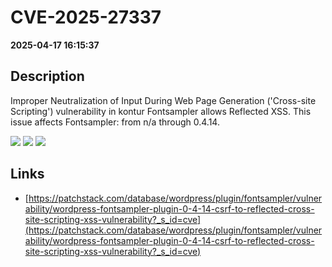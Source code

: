# CVE-2025-27337

**2025-04-17 16:15:37**

## Description
Improper Neutralization of Input During Web Page Generation ('Cross-site Scripting') vulnerability in kontur Fontsampler allows Reflected XSS. This issue affects Fontsampler: from n/a through 0.4.14.

![](https://img.shields.io/static/v1?label=Score&message=7.1&color=red)
![](https://img.shields.io/static/v1?label=Severity&message=HIGH&color=red)
![](https://img.shields.io/static/v1?label=CWE&message=XSS&color=green)

## Links
- [https://patchstack.com/database/wordpress/plugin/fontsampler/vulnerability/wordpress-fontsampler-plugin-0-4-14-csrf-to-reflected-cross-site-scripting-xss-vulnerability?_s_id=cve](https://patchstack.com/database/wordpress/plugin/fontsampler/vulnerability/wordpress-fontsampler-plugin-0-4-14-csrf-to-reflected-cross-site-scripting-xss-vulnerability?_s_id=cve)
